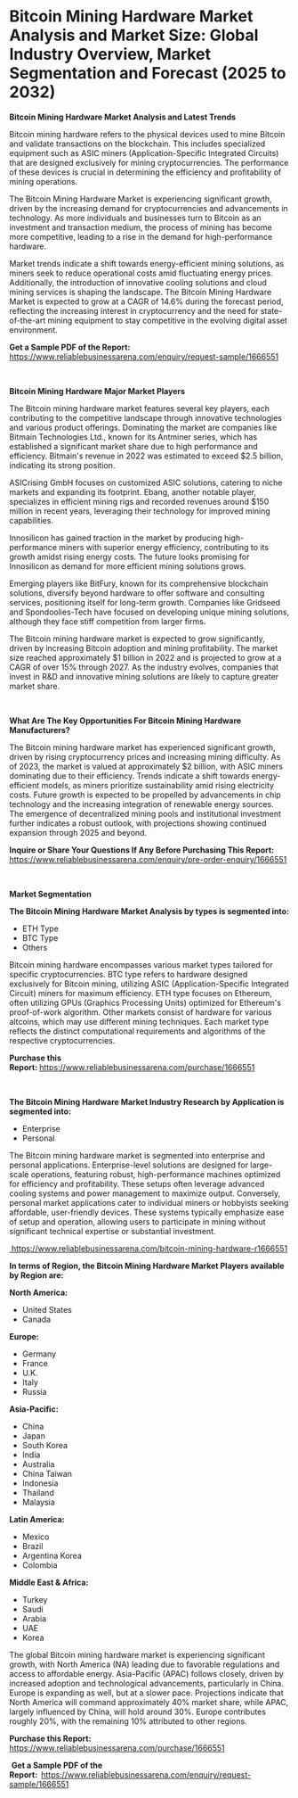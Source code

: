 <p><h1>Bitcoin Mining Hardware Market Analysis and Market Size: Global Industry Overview, Market Segmentation and Forecast (2025 to 2032)</h1></p><p><strong>Bitcoin Mining Hardware Market Analysis and Latest Trends</strong></p>
<p><p>Bitcoin mining hardware refers to the physical devices used to mine Bitcoin and validate transactions on the blockchain. This includes specialized equipment such as ASIC miners (Application-Specific Integrated Circuits) that are designed exclusively for mining cryptocurrencies. The performance of these devices is crucial in determining the efficiency and profitability of mining operations. </p><p>The Bitcoin Mining Hardware Market is experiencing significant growth, driven by the increasing demand for cryptocurrencies and advancements in technology. As more individuals and businesses turn to Bitcoin as an investment and transaction medium, the process of mining has become more competitive, leading to a rise in the demand for high-performance hardware. </p><p>Market trends indicate a shift towards energy-efficient mining solutions, as miners seek to reduce operational costs amid fluctuating energy prices. Additionally, the introduction of innovative cooling solutions and cloud mining services is shaping the landscape. The Bitcoin Mining Hardware Market is expected to grow at a CAGR of 14.6% during the forecast period, reflecting the increasing interest in cryptocurrency and the need for state-of-the-art mining equipment to stay competitive in the evolving digital asset environment.</p></p>
<p><strong>Get a Sample PDF of the Report:&nbsp;</strong> <a href="https://www.reliablebusinessarena.com/enquiry/request-sample/1666551?utm_campaign=2636&utm_medium=2&utm_source=Github&utm_content=ia&utm_term=18042025&utm_id=bitcoin-mining-hardware">https://www.reliablebusinessarena.com/enquiry/request-sample/1666551</a></p>
<p>&nbsp;</p>
<p><strong>Bitcoin Mining Hardware Major Market Players</strong></p>
<p><p>The Bitcoin mining hardware market features several key players, each contributing to the competitive landscape through innovative technologies and various product offerings. Dominating the market are companies like Bitmain Technologies Ltd., known for its Antminer series, which has established a significant market share due to high performance and efficiency. Bitmain's revenue in 2022 was estimated to exceed $2.5 billion, indicating its strong position.</p><p>ASICrising GmbH focuses on customized ASIC solutions, catering to niche markets and expanding its footprint. Ebang, another notable player, specializes in efficient mining rigs and recorded revenues around $150 million in recent years, leveraging their technology for improved mining capabilities.</p><p>Innosilicon has gained traction in the market by producing high-performance miners with superior energy efficiency, contributing to its growth amidst rising energy costs. The future looks promising for Innosilicon as demand for more efficient mining solutions grows.</p><p>Emerging players like BitFury, known for its comprehensive blockchain solutions, diversify beyond hardware to offer software and consulting services, positioning itself for long-term growth. Companies like Gridseed and Spondoolies-Tech have focused on developing unique mining solutions, although they face stiff competition from larger firms.</p><p>The Bitcoin mining hardware market is expected to grow significantly, driven by increasing Bitcoin adoption and mining profitability. The market size reached approximately $1 billion in 2022 and is projected to grow at a CAGR of over 15% through 2027. As the industry evolves, companies that invest in R&D and innovative mining solutions are likely to capture greater market share.</p></p>
<p>&nbsp;</p>
<p><strong>What Are The Key Opportunities For Bitcoin Mining Hardware Manufacturers?</strong></p>
<p><p>The Bitcoin mining hardware market has experienced significant growth, driven by rising cryptocurrency prices and increasing mining difficulty. As of 2023, the market is valued at approximately $2 billion, with ASIC miners dominating due to their efficiency. Trends indicate a shift towards energy-efficient models, as miners prioritize sustainability amid rising electricity costs. Future growth is expected to be propelled by advancements in chip technology and the increasing integration of renewable energy sources. The emergence of decentralized mining pools and institutional investment further indicates a robust outlook, with projections showing continued expansion through 2025 and beyond.</p></p>
<p><strong>Inquire or Share Your Questions If Any Before Purchasing This Report:</strong> <a href="https://www.reliablebusinessarena.com/enquiry/pre-order-enquiry/1666551?utm_campaign=2636&utm_medium=2&utm_source=Github&utm_content=ia&utm_term=18042025&utm_id=bitcoin-mining-hardware">https://www.reliablebusinessarena.com/enquiry/pre-order-enquiry/1666551</a></p>
<p>&nbsp;</p>
<p><strong>Market Segmentation</strong></p>
<p><strong>The Bitcoin Mining Hardware Market Analysis by types is segmented into:</strong></p>
<p><ul><li>ETH Type</li><li>BTC Type</li><li>Others</li></ul></p>
<p><p>Bitcoin mining hardware encompasses various market types tailored for specific cryptocurrencies. BTC type refers to hardware designed exclusively for Bitcoin mining, utilizing ASIC (Application-Specific Integrated Circuit) miners for maximum efficiency. ETH type focuses on Ethereum, often utilizing GPUs (Graphics Processing Units) optimized for Ethereum's proof-of-work algorithm. Other markets consist of hardware for various altcoins, which may use different mining techniques. Each market type reflects the distinct computational requirements and algorithms of the respective cryptocurrencies.</p></p>
<p><strong>Purchase this Report:&nbsp;</strong><a href="https://www.reliablebusinessarena.com/purchase/1666551?utm_campaign=2636&utm_medium=2&utm_source=Github&utm_content=ia&utm_term=18042025&utm_id=bitcoin-mining-hardware">https://www.reliablebusinessarena.com/purchase/1666551</a></p>
<p>&nbsp;</p>
<p><strong>The Bitcoin Mining Hardware Market Industry Research by Application is segmented into:</strong></p>
<p><ul><li>Enterprise</li><li>Personal</li></ul></p>
<p><p>The Bitcoin mining hardware market is segmented into enterprise and personal applications. Enterprise-level solutions are designed for large-scale operations, featuring robust, high-performance machines optimized for efficiency and profitability. These setups often leverage advanced cooling systems and power management to maximize output. Conversely, personal market applications cater to individual miners or hobbyists seeking affordable, user-friendly devices. These systems typically emphasize ease of setup and operation, allowing users to participate in mining without significant technical expertise or substantial investment.</p></p>
<p><a href="https://www.reliablebusinessarena.com/bitcoin-mining-hardware-r1666551?utm_campaign=2636&utm_medium=2&utm_source=Github&utm_content=ia&utm_term=18042025&utm_id=bitcoin-mining-hardware">&nbsp;https://www.reliablebusinessarena.com/bitcoin-mining-hardware-r1666551</a></p>
<p><strong>In terms of Region, the Bitcoin Mining Hardware Market Players available by Region are:</strong></p>
<p>
    <p> <strong> North America: </strong>
        <ul>
            <li>United States</li>
            <li>Canada</li>
        </ul>
        </p> 
    <p> <strong> Europe: </strong>
        <ul>
            <li>Germany</li>
            <li>France</li>
            <li>U.K.</li>
            <li>Italy</li>
            <li>Russia</li>
        </ul>
        </p> 
    <p> <strong> Asia-Pacific: </strong>
        <ul>
            <li>China</li>
            <li>Japan</li>
            <li>South Korea</li>
            <li>India</li>
            <li>Australia</li>
            <li>China Taiwan</li>
            <li>Indonesia</li>
            <li>Thailand</li>
            <li>Malaysia</li>
        </ul>
        </p> 
    <p> <strong> Latin America: </strong>
        <ul>
            <li>Mexico</li>
            <li>Brazil</li>
            <li>Argentina Korea</li>
            <li>Colombia</li>
        </ul>
        </p> 
    <p> <strong> Middle East & Africa: </strong>
        <ul>
            <li>Turkey</li>
            <li>Saudi</li>
            <li>Arabia</li>
            <li>UAE</li>
            <li>Korea</li>
        </ul>
    </p>
    </p>
<p><p>The global Bitcoin mining hardware market is experiencing significant growth, with North America (NA) leading due to favorable regulations and access to affordable energy. Asia-Pacific (APAC) follows closely, driven by increased adoption and technological advancements, particularly in China. Europe is expanding as well, but at a slower pace. Projections indicate that North America will command approximately 40% market share, while APAC, largely influenced by China, will hold around 30%. Europe contributes roughly 20%, with the remaining 10% attributed to other regions.</p></p>
<p><strong>Purchase this Report: </strong><a href="https://www.reliablebusinessarena.com/purchase/1666551?utm_campaign=2636&utm_medium=2&utm_source=Github&utm_content=ia&utm_term=18042025&utm_id=bitcoin-mining-hardware">https://www.reliablebusinessarena.com/purchase/1666551</a></p>
<p>&nbsp;<strong>Get a Sample PDF of the Report:&nbsp;&nbsp;</strong><a href="https://www.reliablebusinessarena.com/enquiry/request-sample/1666551?utm_campaign=2636&utm_medium=2&utm_source=Github&utm_content=ia&utm_term=18042025&utm_id=bitcoin-mining-hardware">https://www.reliablebusinessarena.com/enquiry/request-sample/1666551</a></p>
<p><strong></strong></p>
<p><p></p><p></p><p></p></p>